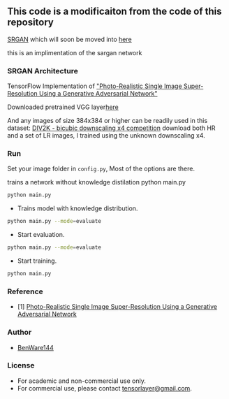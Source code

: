 ## This code is a modificaiton from the code of this repository 
[SRGAN](https://github.com/tensorlayer/srgan) which will soon be moved into [here](https://github.com/tensorlayer/tensorlayer/tree/master/examples)

this is an implimentation of the sargan network
### SRGAN Architecture
TensorFlow Implementation of ["Photo-Realistic Single Image Super-Resolution Using a Generative Adversarial Network"](https://arxiv.org/abs/1609.04802)

Downloaded pretrained VGG layer[here](https://mega.nz/#!xZ8glS6J!MAnE91ND_WyfZ_8mvkuSa2YcA7q-1ehfSm-Q1fxOvvs)

And any images of size 384x384 or higher can be readily used in this dataset:
[DIV2K - bicubic downscaling x4 competition](http://www.vision.ee.ethz.ch/ntire17/) 
download both HR and a set of LR images, I trained using the unknown downscaling x4.


### Run
Set your image folder in `config.py`, Most of the options are there.


trains a network without knowledge distilation python main.py
```bash
python main.py
```

- Trains model with knowledge distribution.
```bash
python main.py --mode=evaluate 
```

- Start evaluation.
```bash
python main.py --mode=evaluate 
```


- Start training.
```bash
python main.py
```





### Reference
* [1] [Photo-Realistic Single Image Super-Resolution Using a Generative Adversarial Network](https://arxiv.org/abs/1609.04802)

### Author
- [BenWare144](https://github.com/BenWare144)

### License
- For academic and non-commercial use only.
- For commercial use, please contact tensorlayer@gmail.com.
